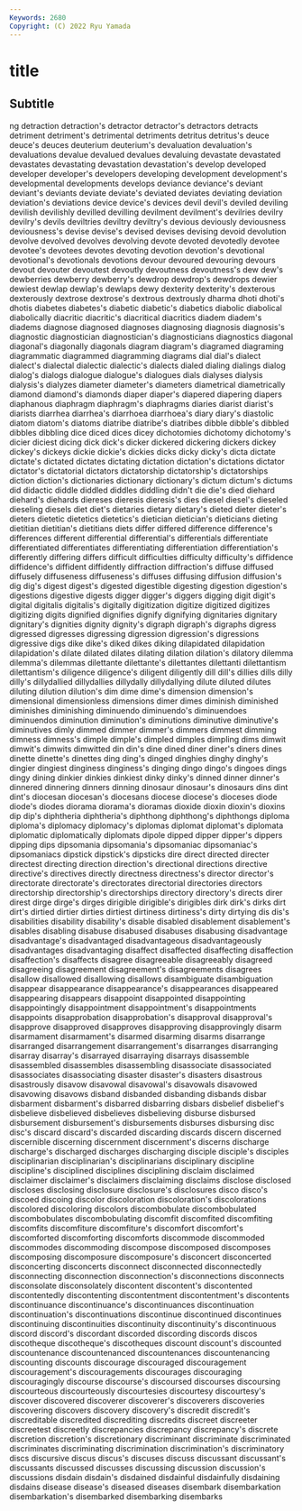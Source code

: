 ```yaml
---
Keywords: 2680
Copyright: (C) 2022 Ryu Yamada
---
```



# title

## Subtitle
ng detraction detraction's detractor detractor's detractors detracts detriment
detriment's detrimental detriments detritus detritus's deuce deuce's deuces deuterium deuterium's
devaluation devaluation's devaluations devalue devalued devalues devaluing devastate devastated devastates
devastating devastation devastation's develop developed developer developer's developers developing development
development's developmental developments develops deviance deviance's deviant deviant's deviants deviate
deviate's deviated deviates deviating deviation deviation's deviations device device's devices
devil devil's deviled deviling devilish devilishly devilled devilling devilment devilment's
devilries devilry devilry's devils deviltries deviltry deviltry's devious deviously deviousness
deviousness's devise devise's devised devises devising devoid devolution devolve devolved
devolves devolving devote devoted devotedly devotee devotee's devotees devotes devoting
devotion devotion's devotional devotional's devotionals devotions devour devoured devouring devours
devout devouter devoutest devoutly devoutness devoutness's dew dew's dewberries dewberry
dewberry's dewdrop dewdrop's dewdrops dewier dewiest dewlap dewlap's dewlaps dewy
dexterity dexterity's dexterous dexterously dextrose dextrose's dextrous dextrously dharma dhoti
dhoti's dhotis diabetes diabetes's diabetic diabetic's diabetics diabolic diabolical diabolically
diacritic diacritic's diacritical diacritics diadem diadem's diadems diagnose diagnosed diagnoses
diagnosing diagnosis diagnosis's diagnostic diagnostician diagnostician's diagnosticians diagnostics diagonal diagonal's
diagonally diagonals diagram diagram's diagramed diagraming diagrammatic diagrammed diagramming diagrams
dial dial's dialect dialect's dialectal dialectic dialectic's dialects dialed dialing
dialings dialog dialog's dialogs dialogue dialogue's dialogues dials dialyses dialysis
dialysis's dialyzes diameter diameter's diameters diametrical diametrically diamond diamond's diamonds
diaper diaper's diapered diapering diapers diaphanous diaphragm diaphragm's diaphragms diaries
diarist diarist's diarists diarrhea diarrhea's diarrhoea diarrhoea's diary diary's diastolic
diatom diatom's diatoms diatribe diatribe's diatribes dibble dibble's dibbled dibbles
dibbling dice diced dices dicey dichotomies dichotomy dichotomy's dicier diciest
dicing dick dick's dicker dickered dickering dickers dickey dickey's dickeys
dickie dickie's dickies dicks dicky dicky's dicta dictate dictate's dictated
dictates dictating dictation dictation's dictations dictator dictator's dictatorial dictators dictatorship
dictatorship's dictatorships diction diction's dictionaries dictionary dictionary's dictum dictum's dictums
did didactic diddle diddled diddles diddling didn't die die's died
diehard diehard's diehards diereses dieresis dieresis's dies diesel diesel's dieseled
dieseling diesels diet diet's dietaries dietary dietary's dieted dieter dieter's
dieters dietetic dietetics dietetics's dietician dietician's dieticians dieting dietitian dietitian's
dietitians diets differ differed difference difference's differences different differential differential's
differentials differentiate differentiated differentiates differentiating differentiation differentiation's differently differing differs
difficult difficulties difficulty difficulty's diffidence diffidence's diffident diffidently diffraction diffraction's
diffuse diffused diffusely diffuseness diffuseness's diffuses diffusing diffusion diffusion's dig
dig's digest digest's digested digestible digesting digestion digestion's digestions digestive
digests digger digger's diggers digging digit digit's digital digitalis digitalis's
digitally digitization digitize digitized digitizes digitizing digits dignified dignifies dignify
dignifying dignitaries dignitary dignitary's dignities dignity dignity's digraph digraph's digraphs
digress digressed digresses digressing digression digression's digressions digressive digs dike
dike's diked dikes diking dilapidated dilapidation dilapidation's dilate dilated dilates
dilating dilation dilation's dilatory dilemma dilemma's dilemmas dilettante dilettante's dilettantes
dilettanti dilettantism dilettantism's diligence diligence's diligent diligently dill dill's dillies
dills dilly dilly's dillydallied dillydallies dillydally dillydallying dilute diluted dilutes
diluting dilution dilution's dim dime dime's dimension dimension's dimensional dimensionless
dimensions dimer dimes diminish diminished diminishes diminishing diminuendo diminuendo's diminuendoes
diminuendos diminution diminution's diminutions diminutive diminutive's diminutives dimly dimmed dimmer
dimmer's dimmers dimmest dimming dimness dimness's dimple dimple's dimpled dimples
dimpling dims dimwit dimwit's dimwits dimwitted din din's dine dined
diner diner's diners dines dinette dinette's dinettes ding ding's dinged
dinghies dinghy dinghy's dingier dingiest dinginess dinginess's dinging dingo dingo's
dingoes dings dingy dining dinkier dinkies dinkiest dinky dinky's dinned
dinner dinner's dinnered dinnering dinners dinning dinosaur dinosaur's dinosaurs dins
dint dint's diocesan diocesan's diocesans diocese diocese's dioceses diode diode's
diodes diorama diorama's dioramas dioxide dioxin dioxin's dioxins dip dip's
diphtheria diphtheria's diphthong diphthong's diphthongs diploma diploma's diplomacy diplomacy's diplomas
diplomat diplomat's diplomata diplomatic diplomatically diplomats dipole dipped dipper dipper's
dippers dipping dips dipsomania dipsomania's dipsomaniac dipsomaniac's dipsomaniacs dipstick dipstick's
dipsticks dire direct directed directer directest directing direction direction's directional
directions directive directive's directives directly directness directness's director director's directorate
directorate's directorates directorial directories directors directorship directorship's directorships directory directory's
directs direr direst dirge dirge's dirges dirigible dirigible's dirigibles dirk
dirk's dirks dirt dirt's dirtied dirtier dirties dirtiest dirtiness dirtiness's
dirty dirtying dis dis's disabilities disability disability's disable disabled disablement
disablement's disables disabling disabuse disabused disabuses disabusing disadvantage disadvantage's disadvantaged
disadvantageous disadvantageously disadvantages disadvantaging disaffect disaffected disaffecting disaffection disaffection's disaffects
disagree disagreeable disagreeably disagreed disagreeing disagreement disagreement's disagreements disagrees disallow
disallowed disallowing disallows disambiguate disambiguation disappear disappearance disappearance's disappearances disappeared
disappearing disappears disappoint disappointed disappointing disappointingly disappointment disappointment's disappointments disappoints
disapprobation disapprobation's disapproval disapproval's disapprove disapproved disapproves disapproving disapprovingly disarm
disarmament disarmament's disarmed disarming disarms disarrange disarranged disarrangement disarrangement's disarranges
disarranging disarray disarray's disarrayed disarraying disarrays disassemble disassembled disassembles disassembling
disassociate disassociated disassociates disassociating disaster disaster's disasters disastrous disastrously disavow
disavowal disavowal's disavowals disavowed disavowing disavows disband disbanded disbanding disbands
disbar disbarment disbarment's disbarred disbarring disbars disbelief disbelief's disbelieve disbelieved
disbelieves disbelieving disburse disbursed disbursement disbursement's disbursements disburses disbursing disc
disc's discard discard's discarded discarding discards discern discerned discernible discerning
discernment discernment's discerns discharge discharge's discharged discharges discharging disciple disciple's
disciples disciplinarian disciplinarian's disciplinarians disciplinary discipline discipline's disciplined disciplines disciplining
disclaim disclaimed disclaimer disclaimer's disclaimers disclaiming disclaims disclose disclosed discloses
disclosing disclosure disclosure's disclosures disco disco's discoed discoing discolor discoloration
discoloration's discolorations discolored discoloring discolors discombobulate discombobulated discombobulates discombobulating discomfit
discomfited discomfiting discomfits discomfiture discomfiture's discomfort discomfort's discomforted discomforting discomforts
discommode discommoded discommodes discommoding discompose discomposed discomposes discomposing discomposure discomposure's
disconcert disconcerted disconcerting disconcerts disconnect disconnected disconnectedly disconnecting disconnection disconnection's
disconnections disconnects disconsolate disconsolately discontent discontent's discontented discontentedly discontenting discontentment
discontentment's discontents discontinuance discontinuance's discontinuances discontinuation discontinuation's discontinuations discontinue discontinued
discontinues discontinuing discontinuities discontinuity discontinuity's discontinuous discord discord's discordant discorded
discording discords discos discotheque discotheque's discotheques discount discount's discounted discountenance
discountenanced discountenances discountenancing discounting discounts discourage discouraged discouragement discouragement's discouragements
discourages discouraging discouragingly discourse discourse's discoursed discourses discoursing discourteous discourteously
discourtesies discourtesy discourtesy's discover discovered discoverer discoverer's discoverers discoveries discovering
discovers discovery discovery's discredit discredit's discreditable discredited discrediting discredits discreet
discreeter discreetest discreetly discrepancies discrepancy discrepancy's discrete discretion discretion's discretionary
discriminant discriminate discriminated discriminates discriminating discrimination discrimination's discriminatory discs discursive
discus discus's discuses discuss discussant discussant's discussants discussed discusses discussing
discussion discussion's discussions disdain disdain's disdained disdainful disdainfully disdaining disdains
disease disease's diseased diseases disembark disembarkation disembarkation's disembarked disembarking disembarks
